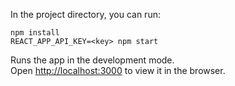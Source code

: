 In the project directory, you can run:

```'
npm install
REACT_APP_API_KEY=<key> npm start
```

Runs the app in the development mode.\
Open [http://localhost:3000](http://localhost:3000) to view it in the browser.

